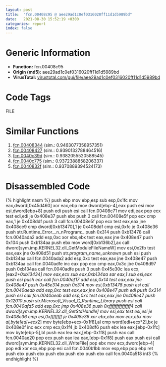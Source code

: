 ```yaml
---
layout: post
title:  "fcn.00408c95 @ aee29ad1c0ef0316020ff11d1d5989bd"
date:   2021-08-30 15:52:19 +0300
categories: report
index: false
---
```


# Generic Information
- **Function:** fcn.00408c95
- **Origin (md5):** aee29ad1c0ef0316020ff11d1d5989bd
- **VirusTotal:** [virustotal.com/gui/file/aee29ad1c0ef0316020ff11d1d5989bd][virustotal_ref]

# Code Tags
<span class="tag" id="FILE">FILE</span>


# Similar Functions

1. [fcn.00408344][similar_1_ref] (sim.: 0.9463077358957351)
2. [fcn.00408427][similar_2_ref] (sim.: 0.9390132788464516)
3. [fcn.0040c39d][similar_3_ref] (sim.: 0.9382055520588545)
4. [fcn.0040c775][similar_4_ref] (sim.: 0.9372388858206337)
5. [fcn.0040832f][similar_5_ref] (sim.: 0.9370889394524173)


# Disassembled Code

{% highlight nasm %}
push ebp
mov ebp,esp
sub esp,0x1fc
mov eax,dword[0x45d460]
xor eax,ebp
mov dword[ebp-4],eax
push esi
mov esi,dword[ebp+8]
push edi
push esi
call fcn.00408c71
mov edi,eax
pop ecx
test edi,edi
je 0x408e37
push ebx
push 3
call fcn.00408e5f
pop ecx
cmp eax,1
je 0x408ddf
push 3
call fcn.00408e5f
pop ecx
test eax,eax
jne 0x408ce9
cmp dword[0xb13470],1
je 0x408ddf
cmp esi,0xfc
je 0x408e36
push str.Runtime_Error__n_nProgram:_
push 0x314
push 0xb13478
call fcn.0040ada2
add esp,0xc
xor ebx,ebx
test eax,eax
jne 0x408e47
push 0x104
push 0xb134aa
push ebx
mov word[0xb136b2],ax
call dword[sym.imp.KERNEL32.dll_GetModuleFileNameW]
mov esi,0x2fb
test eax,eax
jne 0x408d51
push str._program_name_unknown_
push esi
push 0xb134aa
call fcn.0040ada2
add esp,0xc
test eax,eax
jne 0x408e47
push 0xb134aa
call fcn.0040adfe
inc eax
pop ecx
cmp eax,0x3c
jbe 0x408d97
push 0xb134aa
call fcn.0040adfe
push 3
push 0x45e30c
lea ecx,[eax*2+0xb13434]
mov eax,ecx
sub eax,0xb134aa
sar eax,1
sub esi,eax
push esi
push ecx
call fcn.0040af17
add esp,0x14
test eax,eax
jne 0x408e47
push 0x45e314
push 0x314
mov esi,0xb13478
push esi
call fcn.0040aeab
add esp,0xc
test eax,eax
jne 0x408e47
push edi
push 0x314
push esi
call fcn.0040aeab
add esp,0xc
test eax,eax
jne 0x408e47
push 0x12010
push str.Microsoft_Visual_C_Runtime_Library
push esi
call fcn.0040afd5
add esp,0xc
jmp 0x408e36
push 0xfffffffffffffff4
call dword[sym.imp.KERNEL32.dll_GetStdHandle]
mov esi,eax
test esi,esi
je 0x408e36
cmp esi,0xffffffff
je 0x408e36
xor ebx,ebx
mov ecx,ebx
mov al,byte[edi+ecx*2]
mov byte[ebp+ecx-0x1f8],al
cmp word[edi+ecx*2],bx
je 0x408e0f
inc ecx
cmp ecx,0x1f4
jb 0x408df6
push ebx
lea eax,[ebp-0x1fc]
mov byte[ebp-5],bl
push eax
lea eax,[ebp-0x1f8]
push eax
call fcn.0040ae20
pop ecx
push eax
lea eax,[ebp-0x1f8]
push eax
push esi
call dword[sym.imp.KERNEL32.dll_WriteFile]
pop ebx
mov ecx,dword[ebp-4]
pop edi
xor ecx,ebp
pop esi
call fcn.0040b1bb
mov esp,ebp
pop ebp
ret 
push ebx
push ebx
push ebx
push ebx
push ebx
call fcn.0040a518
int3 
{% endhighlight %}


[similar_1_ref]: /report/fcn.00408344@61a87c9dd8afa91b0d188f5b18051873
[similar_2_ref]: /report/fcn.00408427@ad31b5a684d4322296b17fe829c17502
[similar_3_ref]: /report/fcn.0040c39d@4e7335a256154dbc07a5bd862e9622fe
[similar_4_ref]: /report/fcn.0040c775@abc9786e2a489b932acab8d94330570f
[similar_5_ref]: /report/fcn.0040832f@451ddfcc92b1bb3ecaf608812dc38f69
[virustotal_ref]: https://www.virustotal.com/gui/file/aee29ad1c0ef0316020ff11d1d5989bd